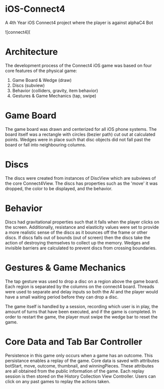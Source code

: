 # iOS-Connect4
A 4th Year iOS Connect4 project where the player is against alphaC4 Bot

![connect4](

# Architecture
The development process of the Connect4 iOS game was based on four core features of the physical game:
1. Game Board & Wedge (draw)
2. Discs (subview)
3. Behavior (colliders, gravity, item behavior)
4. Gestures & Game Mechanics (tap, swipe)

# Game Board
The game board was drawn and centerized for all iOS phone systems. The board itself was a rectangle with circles (bezier path) cut out at calculated points. Wedges were in place such that disc objects did not fall past the board or fall into neighbouring columns. 

# Discs
The discs were created from instances of DiscView which are subviews of the core Connect4View. The discs has properties such as the 'move' it was dropped, the color to be displayed, and the behavior.

# Behavior
Discs had gravitational properties such that it falls when the player clicks on the screen. Additionally, resistance and elasticity values were set to provide a more realistic sense of the discs as it bounces off the frame or other discs. If discs falls out of bounds (out of screen) then the discs take the action of destroying themselves to collect up the memory. Wedges and invisible barriers are calculated to prevent discs from crossing boundaries.

# Gestures & Game Mechanics
The tap gesture was used to drop a disc on a region above the game board. Each region is separated by the columns on the connect4 board. Threads were used to separate and delay inputs so both the AI and the player would have a small waiting period before they can drop a disc. 

The game itself is handled by a session, recording which user is in play, the amount of turns that have been executed, and if the game is completed. In order to restart the game, the player must swipe the wedge bar to reset the game. 

# Core Data and Tab Bar Controller
Persistence in this game only occurs when a game has an outcome. This persistance enables a replay of the game. Core data is saved with attributes botStart, move, outcome, thumbnail, and winningPieces. These attributes are all obtained from the public information of the game. Each replay session is then stored on the History Collection View Controller. Users can click on any past games to replay the actions taken. 



